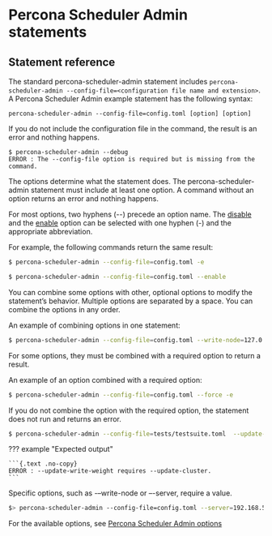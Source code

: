# Percona Scheduler Admin statements

## Statement reference

The standard percona-scheduler-admin statement includes
`percona-scheduler-admin --config-file=<configuration file name and
extension>`. A Percona Scheduler Admin example statement has the following syntax:

```{.text .no-copy}
percona-scheduler-admin --config-file=config.toml [option] [option]
```

If you do not include the configuration file in the command, the result is an error and nothing happens.

```{.text .no-copy}
$ percona-scheduler-admin --debug
ERROR : The --config-file option is required but is missing from the command.
```

The options determine what the statement does. The percona-scheduler-admin statement must include at least one option. A command without an option returns an error and nothing happens.

For most options, two hyphens (--) precede an option name. The [disable](percona-scheduler-admin-options-detail.html#-disable-d) and the [enable](percona-scheduler-admin-options-detail.html#-enable-e) option can be selected with one hyphen (-) and the appropriate abbreviation.

For example, the following commands return the same result:

```{.bash data-prompt="$"}
$ percona-scheduler-admin --config-file=config.toml -e

$ percona-scheduler-admin --config-file=config.toml --enable
```

You can combine some options with other, optional options to modify the statement’s behavior. Multiple options are separated by a space. You can combine the options in any order.

An example of combining options in one statement:

```{.bash data-prompt="$"}
$ percona-scheduler-admin --config-file=config.toml --write-node=127.0.0.1:4130 --update-cluster
```

For some options, they must be combined with a required option to return a result.

An example of an option combined with a required option:

```{.bash data-prompt="$"}
$ percona-scheduler-admin --config-file=config.toml --force -e
```

If you do not combine the option with the required option, the statement does not run and returns an error.

```{.bash data-prompt="$"}
$ percona-scheduler-admin --config-file=tests/testsuite.toml  --update-write-weight="127.0.0.1:33,112"
```

??? example "Expected output"

    ```{.text .no-copy}
    ERROR : --update-write-weight requires --update-cluster.
    ```

Specific options, such as -–write-node or –-server, require a value.

```{.bash data-prompt="$>"}
$> percona-scheduler-admin --config-file=config.toml --server=192.168.56.32:3306
```

For the available options, see [Percona Scheduler Admin options](percona-scheduler-admin-options-detail.md)